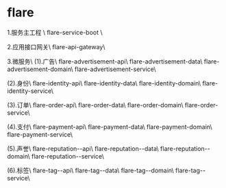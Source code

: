 # flare
1.服务主工程 \\ 
flare-service-boot \\ 

2.应用接口网关\\
flare-api-gateway\\

3.微服务\\
(1).广告\\
flare-advertisement-api\\
flare-advertisement-data\\
flare-advertisement-domain\\
flare-advertisement-service\\

(2).身份\\
flare-identity-api\\
flare-identity-data\\
flare-identity-domain\\
flare-identity-service\\

(3).订单\\
flare-order-api\\
flare-order-data\\
flare-order-domain\\
flare-order-service\\

(4).支付\\
flare-payment-api\\
flare-payment-data\\
flare-payment-domain\\
flare-payment-service\\

(5).声誉\\
flare-reputation--api\\
flare-reputation--data\\
flare-reputation--domain\\
flare-reputation--service\\

(6).标签\\
flare-tag--api\\
flare-tag--data\\
flare-tag--domain\\
flare-tag--service\\
